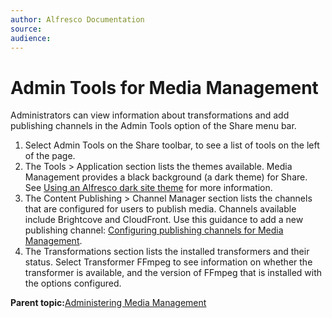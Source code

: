 ```yaml
---
author: Alfresco Documentation
source: 
audience: 
---
```


# Admin Tools for Media Management

Administrators can view information about transformations and add publishing channels in the Admin Tools option of the Share menu bar.

1.  Select Admin Tools on the Share toolbar, to see a list of tools on the left of the page.
2.  The Tools \> Application section lists the themes available. Media Management provides a black background \(a dark theme\) for Share. See [Using an Alfresco dark site theme](../tasks/mm-using-dark.md) for more information.
3.  The Content Publishing \> Channel Manager section lists the channels that are configured for users to publish media. Channels available include Brightcove and CloudFront. Use this guidance to add a new publishing channel: [Configuring publishing channels for Media Management](mm-config-publish-channels.md).
4.  The Transformations section lists the installed transformers and their status. Select Transformer FFmpeg to see information on whether the transformer is available, and the version of FFmpeg that is installed with the options configured.

**Parent topic:**[Administering Media Management](../concepts/mm-admin.md)

